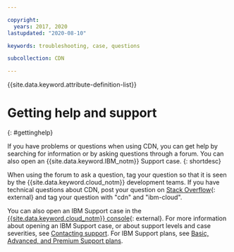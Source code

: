 ```yaml
---

copyright:
  years: 2017, 2020
lastupdated: "2020-08-10"

keywords: troubleshooting, case, questions

subcollection: CDN

---
```


{{site.data.keyword.attribute-definition-list}}

# Getting help and support
{: #gettinghelp}

If you have problems or questions when using CDN, you can get help by searching for information or by asking questions through a forum. You can also open an {{site.data.keyword.IBM_notm}} Support case.
{: shortdesc}

When using the forum to ask a question, tag your question so that it is seen by the {{site.data.keyword.cloud_notm}} development teams. If you have technical questions about CDN, post your question on [Stack Overflow](https://stackoverflow.com/search?q=cdn+ibm-cloud){: external} and tag your question with "cdn" and "ibm-cloud".

You can also open an IBM Support case in the [{{site.data.keyword.cloud_notm}} console](https://cloud.ibm.com/unifiedsupport/cases/add){: external}. For more information about opening an IBM Support case, or about support levels and case severities, see [Contacting support](/docs/get-support#getting-support). For IBM Support plans, see [Basic, Advanced, and Premium Support plans](/docs/get-support?topic=get-support-support-plans#support-plans).
